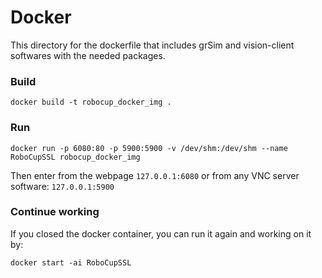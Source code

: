 # Docker

This directory for the dockerfile that includes grSim and vision-client softwares
with the needed packages.


### Build

```docker build -t robocup_docker_img .```


### Run

```docker run -p 6080:80 -p 5900:5900 -v /dev/shm:/dev/shm --name RoboCupSSL robocup_docker_img```

Then enter from the webpage ```127.0.0.1:6080```
or from any VNC server software: ```127.0.0.1:5900```

### Continue working

If you closed the docker container, you can run it again and working on it by:

```docker start -ai RoboCupSSL```
